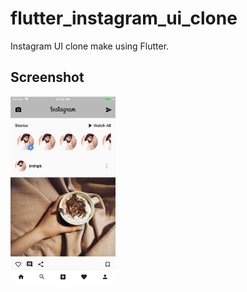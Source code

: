 # flutter_instagram_ui_clone

Instagram UI clone make using Flutter.

## Screenshot

<img src="screenshot.jpg" height="300em" />